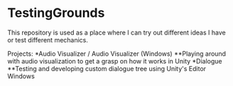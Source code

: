 # TestingGrounds
This repository is used as a place where I can try out different ideas I have or test different mechanics.

Projects:
  *Audio Visualizer / Audio Visualizer (Windows)
  **Playing around with audio visualization to get a grasp on how it works in Unity
  *Dialogue
  **Testing and developing custom dialogue tree using Unity's Editor Windows
